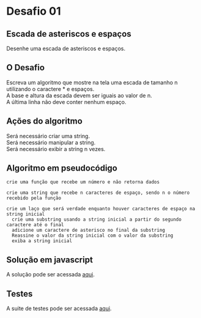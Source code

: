 # Desafio 01

## Escada de asteriscos e espaços

Desenhe uma escada de asteriscos e espaços.

## O Desafio

Escreva um algoritmo que mostre na tela uma escada de tamanho n utilizando o
caractere \* e espaços.  
A base e altura da escada devem ser iguais ao valor de n.  
A última linha não deve conter nenhum espaço.

## Ações do algoritmo

Será necessário criar uma string.  
Será necessário manipular a string.  
Será necessário exibir a string n vezes.

## Algoritmo em pseudocódigo

```
crie uma função que recebe um número e não retorna dados

crie uma string que recebe n caracteres de espaço, sendo n o número recebido pela função

crie um laço que será verdade enquanto houver caracteres de espaço na string inicial
  crie uma substring usando a string inicial a partir do segundo caractere até o final
  adicione um caractere de asterisco no final da substring
  Reassine o valor da string inicial com o valor da substring
  exiba a string inicial
```

## Solução em javascript

A solução pode ser acessada [aqui](./draw-stairs.js).

## Testes

A suite de testes pode ser acessada [aqui](./draw-stairs.test.js).
